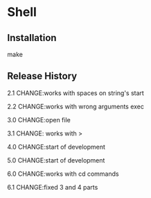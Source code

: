 Shell
=====

Installation 
-----
make

Release History
----
2.1 
CHANGE:works with spaces on string's start  

2.2
CHANGE:works with wrong arguments exec  

3.0
CHANGE:open file  

3.1
CHANGE: works with >  

4.0
CHANGE:start of development  

5.0
CHANGE:start of development  

6.0
CHANGE:works with cd commands  

6.1
CHANGE:fixed 3 and 4 parts  
  

